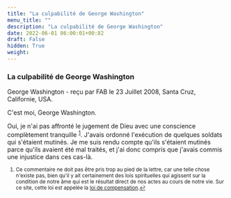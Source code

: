 ```yaml
---
title: "La culpabilité de George Washington"
menu_title: ""
description: "La culpabilité de George Washington"
date: 2022-06-01 06:00:01+00:82
draft: False
hidden: True
weight:
---
```

### La culpabilité de George Washington

George Washington - reçu par FAB le 23 Juillet 2008, Santa Cruz, Californie, USA.

C'est moi, George Washington.

Oui, je n'ai pas affronté le jugement de Dieu avec une conscience complètement tranquille <sup id="a1">[1](#f1)</sup>. J'avais ordonné l'exécution de quelques soldats qui s'étaient mutinés. Je me suis rendu compte qu'ils s'étaient mutinés parce qu'ils avaient été mal traités, et j'ai donc compris que j'avais commis une injustice dans ces cas-là.
<small>

1. <large id="f1"> Ce commentaire ne doit pas être pris trop au pied de la lettre, car une telle chose n'existe pas, bien qu'il y ait certainement des lois spirituelles qui agissent sur la condition de notre âme qui est le résultat direct de nos actes au cours de notre vie. Sur ce site, cette loi est appelée la [loi de compensation](/10-fr-spiritual-subjects/10-1-fr-spiritual-laws/10-1-3-fr-the-law-of-compensation.).[↩](#a1)
